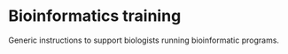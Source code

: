 # Bioinformatics training
Generic instructions to support biologists running bioinformatic programs.
